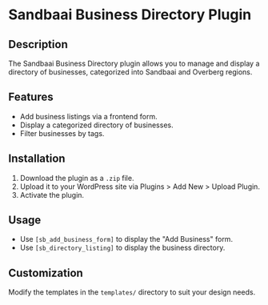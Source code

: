 # Sandbaai Business Directory Plugin

## Description

The Sandbaai Business Directory plugin allows you to manage and display a directory of businesses, categorized into Sandbaai and Overberg regions.

## Features

- Add business listings via a frontend form.
- Display a categorized directory of businesses.
- Filter businesses by tags.

## Installation

1. Download the plugin as a `.zip` file.
2. Upload it to your WordPress site via Plugins > Add New > Upload Plugin.
3. Activate the plugin.

## Usage

- Use `[sb_add_business_form]` to display the "Add Business" form.
- Use `[sb_directory_listing]` to display the business directory.

## Customization

Modify the templates in the `templates/` directory to suit your design needs.